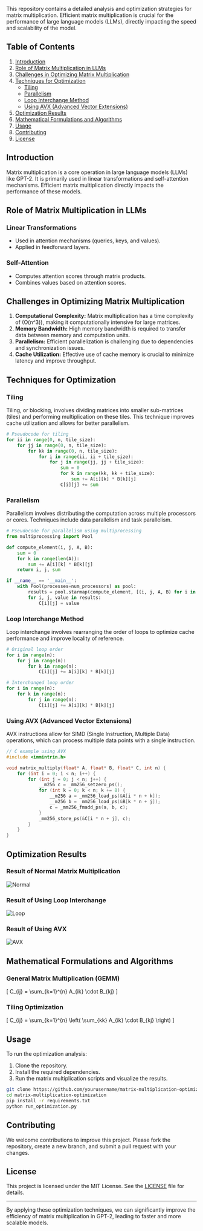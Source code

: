 This repository contains a detailed analysis and optimization strategies for matrix multiplication. Efficient matrix multiplication is crucial for the performance of large language models (LLMs), directly impacting the speed and scalability of the model.

## Table of Contents

1. [Introduction](#introduction)
2. [Role of Matrix Multiplication in LLMs](#role-of-matrix-multiplication-in-llms)
3. [Challenges in Optimizing Matrix Multiplication](#challenges-in-optimizing-matrix-multiplication)
4. [Techniques for Optimization](#techniques-for-optimization)
    - [Tiling](#tiling)
    - [Parallelism](#parallelism)
    - [Loop Interchange Method](#loop-interchange-method)
    - [Using AVX (Advanced Vector Extensions)](#using-avx-advanced-vector-extensions)
5. [Optimization Results](#optimization-results)
6. [Mathematical Formulations and Algorithms](#mathematical-formulations-and-algorithms)
7. [Usage](#usage)
8. [Contributing](#contributing)
9. [License](#license)

## Introduction

Matrix multiplication is a core operation in large language models (LLMs) like GPT-2. It is primarily used in linear transformations and self-attention mechanisms. Efficient matrix multiplication directly impacts the performance of these models.

## Role of Matrix Multiplication in LLMs

### Linear Transformations
- Used in attention mechanisms (queries, keys, and values).
- Applied in feedforward layers.

### Self-Attention
- Computes attention scores through matrix products.
- Combines values based on attention scores.

## Challenges in Optimizing Matrix Multiplication

1. **Computational Complexity:** Matrix multiplication has a time complexity of \(O(n^3)\), making it computationally intensive for large matrices.
2. **Memory Bandwidth:** High memory bandwidth is required to transfer data between memory and computation units.
3. **Parallelism:** Efficient parallelization is challenging due to dependencies and synchronization issues.
4. **Cache Utilization:** Effective use of cache memory is crucial to minimize latency and improve throughput.

## Techniques for Optimization

### Tiling

Tiling, or blocking, involves dividing matrices into smaller sub-matrices (tiles) and performing multiplication on these tiles. This technique improves cache utilization and allows for better parallelism.

```python
# Pseudocode for tiling
for ii in range(0, n, tile_size):
    for jj in range(0, n, tile_size):
        for kk in range(0, n, tile_size):
            for i in range(ii, ii + tile_size):
                for j in range(jj, jj + tile_size):
                    sum = 0
                    for k in range(kk, kk + tile_size):
                        sum += A[i][k] * B[k][j]
                    C[i][j] += sum
```

### Parallelism

Parallelism involves distributing the computation across multiple processors or cores. Techniques include data parallelism and task parallelism.

```python
# Pseudocode for parallelism using multiprocessing
from multiprocessing import Pool

def compute_element(i, j, A, B):
    sum = 0
    for k in range(len(A)):
        sum += A[i][k] * B[k][j]
    return i, j, sum

if __name__ == '__main__':
    with Pool(processes=num_processors) as pool:
        results = pool.starmap(compute_element, [(i, j, A, B) for i in range(n) for j in range(n)])
        for i, j, value in results:
            C[i][j] = value
```

### Loop Interchange Method

Loop interchange involves rearranging the order of loops to optimize cache performance and improve locality of reference.

```python
# Original loop order
for i in range(n):
    for j in range(n):
        for k in range(n):
            C[i][j] += A[i][k] * B[k][j]

# Interchanged loop order
for i in range(n):
    for k in range(n):
        for j in range(n):
            C[i][j] += A[i][k] * B[k][j]
```

### Using AVX (Advanced Vector Extensions)

AVX instructions allow for SIMD (Single Instruction, Multiple Data) operations, which can process multiple data points with a single instruction.

```c
// C example using AVX
#include <immintrin.h>

void matrix_multiply(float* A, float* B, float* C, int n) {
    for (int i = 0; i < n; i++) {
        for (int j = 0; j < n; j++) {
            __m256 c = _mm256_setzero_ps();
            for (int k = 0; k < n; k += 8) {
                __m256 a = _mm256_load_ps(&A[i * n + k]);
                __m256 b = _mm256_load_ps(&B[k * n + j]);
                c = _mm256_fmadd_ps(a, b, c);
            }
            _mm256_store_ps(&C[i * n + j], c);
        }
    }
}
```

## Optimization Results

### Result of Normal Matrix Multiplication


![Normal](https://github.com/user-attachments/assets/f88e801c-981f-4372-8b98-e613674d5525)

### Result of Using Loop Interchange


![Loop](https://github.com/user-attachments/assets/e6a16cc9-404d-4b23-b2d7-3e7019e24adb)


### Result of Using AVX

![AVX](https://github.com/user-attachments/assets/a2038d79-3e56-403d-9a1f-720dde3659c8)


## Mathematical Formulations and Algorithms

### General Matrix Multiplication (GEMM)
\[ C_{ij} = \sum_{k=1}^{n} A_{ik} \cdot B_{kj} \]

### Tiling Optimization
\[ C_{ij} = \sum_{k=1}^{n} \left( \sum_{kk} A_{ik} \cdot B_{kj} \right) \]

## Usage

To run the optimization analysis:
1. Clone the repository.
2. Install the required dependencies.
3. Run the matrix multiplication scripts and visualize the results.

```sh
git clone https://github.com/yourusername/matrix-multiplication-optimization.git
cd matrix-multiplication-optimization
pip install -r requirements.txt
python run_optimization.py
```

## Contributing

We welcome contributions to improve this project. Please fork the repository, create a new branch, and submit a pull request with your changes.

## License

This project is licensed under the MIT License. See the [LICENSE](LICENSE) file for details.

---

By applying these optimization techniques, we can significantly improve the efficiency of matrix multiplication in GPT-2, leading to faster and more scalable models.
